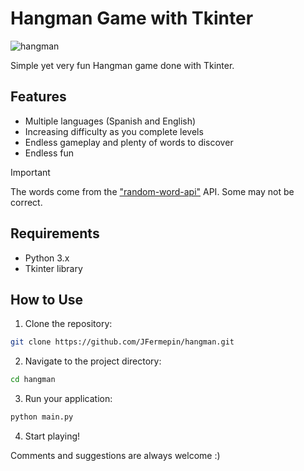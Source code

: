 # Hangman Game with Tkinter

![hangman](https://github.com/user-attachments/assets/b7f1844c-0188-44ab-b417-1769511dff19)

Simple yet very fun Hangman game done with Tkinter.

## Features

- Multiple languages (Spanish and English)
- Increasing difficulty as you complete levels
- Endless gameplay and plenty of words to discover
- Endless fun

> [!IMPORTANT]
> The words come from the ["random-word-api"](https://random-word-api.herokuapp.com/home) API. Some may not be correct.

## Requirements

- Python 3.x
- Tkinter library

## How to Use

1. Clone the repository:

```bash
git clone https://github.com/JFermepin/hangman.git
```

2. Navigate to the project directory:

```bash
cd hangman
```

3. Run your application:

```bash
python main.py
```

4. Start playing!

Comments and suggestions are always welcome :)
